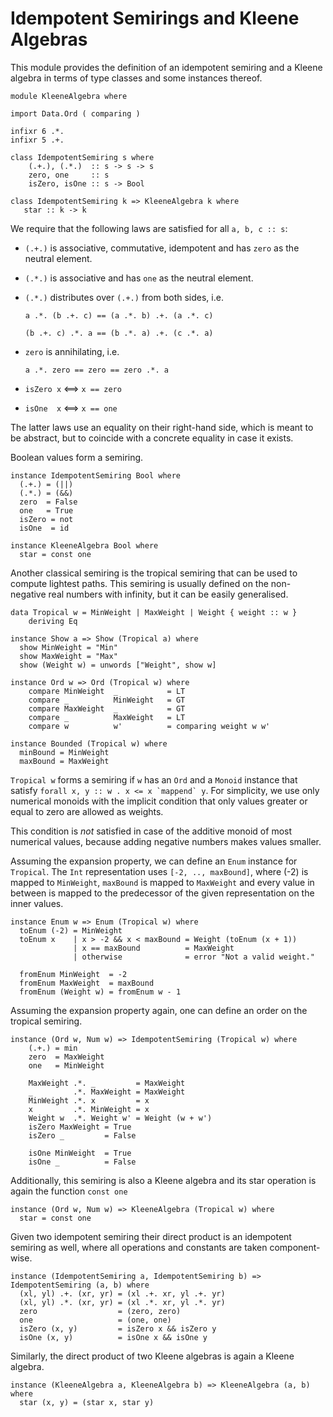 Idempotent Semirings and Kleene Algebras
========================================

This module provides the definition of an idempotent semiring and a
Kleene algebra in terms of type classes and some instances thereof.

``` {.sourceCode .literate .haskell}
module KleeneAlgebra where
```

``` {.sourceCode .literate .haskell}
import Data.Ord ( comparing )
```

``` {.sourceCode .literate .haskell}
infixr 6 .*.
infixr 5 .+.
```

``` {.sourceCode .literate .haskell}
class IdempotentSemiring s where
    (.+.), (.*.)  :: s -> s -> s
    zero, one     :: s
    isZero, isOne :: s -> Bool
```

``` {.sourceCode .literate .haskell}
class IdempotentSemiring k => KleeneAlgebra k where
   star :: k -> k
```

We require that the following laws are satisfied for all `a, b, c :: s`:

-   `(.+.)` is associative, commutative, idempotent and has `zero` as
    the neutral element.
-   `(.*.)` is associative and has `one` as the neutral element.
-   `(.*.)` distributes over `(.+.)` from both sides, i.e.

    `a .*. (b .+. c) == (a .*. b) .+. (a .*. c)`

    `(b .+. c) .*. a == (b .*. a) .+. (c .*. a)`
-   `zero` is annihilating, i.e.

    `a .*. zero == zero == zero .*. a`

-   `isZero x` \<==\> `x == zero`
-   `isOne  x` \<==\> `x == one`

The latter laws use an equality on their right-hand side, which is meant
to be abstract, but to coincide with a concrete equality in case it
exists.

Boolean values form a semiring.

``` {.sourceCode .literate .haskell}
instance IdempotentSemiring Bool where
  (.+.) = (||)
  (.*.) = (&&)
  zero  = False
  one   = True
  isZero = not
  isOne  = id
```

``` {.sourceCode .literate .haskell}
instance KleeneAlgebra Bool where
  star = const one
```

Another classical semiring is the tropical semiring that can be used to
compute lightest paths. This semiring is usually defined on the
non-negative real numbers with infinity, but it can be easily
generalised.

``` {.sourceCode .literate .haskell}
data Tropical w = MinWeight | MaxWeight | Weight { weight :: w }
    deriving Eq
```

``` {.sourceCode .literate .haskell}
instance Show a => Show (Tropical a) where
  show MinWeight = "Min"
  show MaxWeight = "Max"
  show (Weight w) = unwords ["Weight", show w]
```

``` {.sourceCode .literate .haskell}
instance Ord w => Ord (Tropical w) where
    compare MinWeight  _           = LT
    compare _          MinWeight   = GT
    compare MaxWeight  _           = GT
    compare _          MaxWeight   = LT
    compare w          w'          = comparing weight w w'
```

``` {.sourceCode .literate .haskell}
instance Bounded (Tropical w) where
  minBound = MinWeight
  maxBound = MaxWeight
```

`Tropical w` forms a semiring if `w` has an `Ord` and a `Monoid`
instance that satisfy `` forall x, y :: w . x <= x `mappend` y ``. For
simplicity, we use only numerical monoids with the implicit condition
that only values greater or equal to zero are allowed as weights.

This condition is *not* satisfied in case of the additive monoid of most
numerical values, because adding negative numbers makes values smaller.

Assuming the expansion property, we can define an `Enum` instance for
`Tropical`. The `Int` representation uses `[-2, .., maxBound]`, where
(-2) is mapped to `MinWeight`, `maxBound` is mapped to `MaxWeight` and
every value in between is mapped to the predecessor of the given
representation on the inner values.

``` {.sourceCode .literate .haskell}
instance Enum w => Enum (Tropical w) where
  toEnum (-2) = MinWeight
  toEnum x    | x > -2 && x < maxBound = Weight (toEnum (x + 1))
              | x == maxBound          = MaxWeight
              | otherwise              = error "Not a valid weight."
  
  fromEnum MinWeight  = -2
  fromEnum MaxWeight  = maxBound
  fromEnum (Weight w) = fromEnum w - 1
```

Assuming the expansion property again, one can define an order on the
tropical semiring.

``` {.sourceCode .literate .haskell}
instance (Ord w, Num w) => IdempotentSemiring (Tropical w) where
    (.+.) = min
    zero  = MaxWeight
    one   = MinWeight

    MaxWeight .*. _         = MaxWeight
    _         .*. MaxWeight = MaxWeight
    MinWeight .*. x         = x
    x         .*. MinWeight = x
    Weight w  .*. Weight w' = Weight (w + w')
    isZero MaxWeight = True
    isZero _         = False
    
    isOne MinWeight  = True
    isOne _          = False
```

Additionally, this semiring is also a Kleene algebra and its star
operation is again the function `const one`

``` {.sourceCode .literate .haskell}
instance (Ord w, Num w) => KleeneAlgebra (Tropical w) where
  star = const one
```

Given two idempotent semiring their direct product is an idempotent
semiring as well, where all operations and constants are taken
component-wise.

``` {.sourceCode .literate .haskell}
instance (IdempotentSemiring a, IdempotentSemiring b) => IdempotentSemiring (a, b) where
  (xl, yl) .+. (xr, yr) = (xl .+. xr, yl .+. yr)
  (xl, yl) .*. (xr, yr) = (xl .*. xr, yl .*. yr)
  zero                  = (zero, zero)
  one                   = (one, one)
  isZero (x, y)         = isZero x && isZero y
  isOne (x, y)          = isOne x && isOne y
```

Similarly, the direct product of two Kleene algebras is again a Kleene
algebra.

``` {.sourceCode .literate .haskell}
instance (KleeneAlgebra a, KleeneAlgebra b) => KleeneAlgebra (a, b) where
  star (x, y) = (star x, star y)
```

